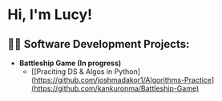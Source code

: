 <h1>Hi, I'm Lucy!

<h2>👨‍💻 Software Development Projects:</h2>

- <b>Battleship Game (In progress) </b>
  - [[Praciting DS & Algos in Python](https://github.com/joshmadakor1/Algorithms-Practice](https://github.com/kankuronma/Battleship-Game)




